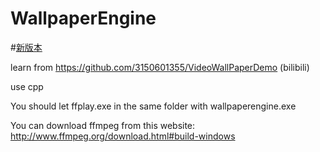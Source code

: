 # WallpaperEngine
#[新版本](https://github.com/DuGuYifei/WallPaperEngine)

learn from https://github.com/3150601355/VideoWallPaperDemo (bilibili)

use cpp

You should let ffplay.exe in the same folder with wallpaperengine.exe

You can download ffmpeg from this website: http://www.ffmpeg.org/download.html#build-windows
